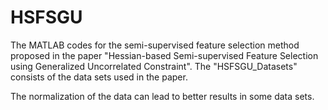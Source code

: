 # HSFSGU
The MATLAB codes for the semi-supervised feature selection method proposed in the paper "Hessian-based Semi-supervised Feature Selection using Generalized Uncorrelated Constraint".
The "HSFSGU_Datasets" consists of the data sets used in the paper.


The normalization of the data can lead to better results in some data sets.
